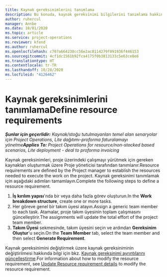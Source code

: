 ```yaml
---
title: Kaynak gereksinimlerini tanımlama
description: Bu konuda, kaynak gereksinimi bilgilerini tanımlama hakkında bilgiler sağlanmaktadır.
author: ruhercul
manager: Annbe
ms.date: 10/01/2020
ms.topic: article
ms.service: project-operations
ms.reviewer: kfend
ms.author: ruhercul
ms.openlocfilehash: c707a664230cc56e2ac8114279f091936f446153
ms.sourcegitcommit: 4cf1dc1561b92fca4175f0b3813133c5e63ce8e6
ms.translationtype: HT
ms.contentlocale: tr-TR
ms.lasthandoff: 10/28/2020
ms.locfileid: "4126462"
---
```

# <a name="define-resource-requirements"></a><span data-ttu-id="8e54f-103">Kaynak gereksinimlerini tanımlama</span><span class="sxs-lookup"><span data-stu-id="8e54f-103">Define resource requirements</span></span>

<span data-ttu-id="8e54f-104">_**Şunlar için geçerlidir:** Kaynak/stoğu tutulmayanları temel alan senaryolar için Project Operations, Lite dağıtımı-proforma faturalamayı yönetme_</span><span class="sxs-lookup"><span data-stu-id="8e54f-104">_**Applies To:** Project Operations for resource/non-stocked based scenarios, Lite deployment - deal to proforma invoicing_</span></span>

<span data-ttu-id="8e54f-105">Kaynak gereksinimleri, proje üzerindeki çalışmayı yürütmek için gereken kaynakları oluşturmak üzere Proje yöneticisi tarafından tanımlanır.</span><span class="sxs-lookup"><span data-stu-id="8e54f-105">Resource requirements are defined by the Project manager to establish the resources needed to execute the work on the project.</span></span> <span data-ttu-id="8e54f-106">Kaynak gereksinimi tanımlamak için aşağıdaki adımları tamamlayın.</span><span class="sxs-lookup"><span data-stu-id="8e54f-106">Complete the following steps to define a resource requirement.</span></span>

1.  <span data-ttu-id="8e54f-107">**İş kırılım yapısı**'nda bir veya daha fazla görev oluşturun.</span><span class="sxs-lookup"><span data-stu-id="8e54f-107">In the **Work breakdown structure**, create one or more tasks.</span></span>
2.  <span data-ttu-id="8e54f-108">Her göreve genel bir takım üyesi atayın.</span><span class="sxs-lookup"><span data-stu-id="8e54f-108">Assign a generic team member to each task.</span></span> <span data-ttu-id="8e54f-109">Atamalar, proje takım üyesinin toplam çalışmasını güncelleştirir.</span><span class="sxs-lookup"><span data-stu-id="8e54f-109">The assignments will update the total effort of the project team member.</span></span>
3.  <span data-ttu-id="8e54f-110">**Takım Üyesi** sekmesinde, takım üyesini seçin ve ardından **Gereksinim Oluştur**'u seçin.</span><span class="sxs-lookup"><span data-stu-id="8e54f-110">On the **Team Member** tab, select the team member and then select **Generate Requirement**.</span></span>

<span data-ttu-id="8e54f-111">Kaynak gereksinimini değiştirmek üzere kaynak gereksiniminin değiştirilmesi hakkında bilgi için bkz. [Kaynak gereksinimi ayrıntılarını güncelleştirme](define-resource-requirements.md).</span><span class="sxs-lookup"><span data-stu-id="8e54f-111">For information about how to modify the resource requirement, see [Update Resource requirement details](define-resource-requirements.md) to modify the resource requirement.</span></span>